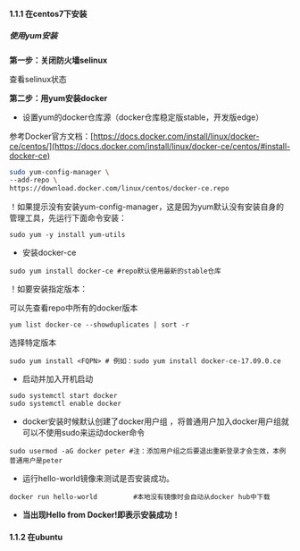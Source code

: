 #### 1.1.1 在centos7下安装

##### 使用yum安装

**第一步：关闭防火墙selinux**

查看selinux状态

**第二步：用yum安装docker**

* 设置yum的docker仓库源（docker仓库稳定版stable，开发版edge）

参考Docker官方文档：[https://docs.docker.com/install/linux/docker-ce/centos/](https://docs.docker.com/install/linux/docker-ce/centos/#install-docker-ce)

```bash
sudo yum-config-manager \
--add-repo \
https://download.docker.com/linux/centos/docker-ce.repo
```

！如果提示没有安装yum-config-manager，这是因为yum默认没有安装自身的管理工具，先运行下面命令安装：

```
sudo yum -y install yum-utils
```

* 安装docker-ce

```
sudo yum install docker-ce #repo默认使用最新的stable仓库
```

！如要安装指定版本：

可以先查看repo中所有的docker版本

```
yum list docker-ce --showduplicates | sort -r
```

选择特定版本

```
sudo yum install <FQPN> # 例如：sudo yum install docker-ce-17.09.0.ce
```

* 启动并加入开机启动

```
sudo systemctl start docker
sudo systemctl enable docker
```

* docker安装时候默认创建了docker用户组 ，将普通用户加入docker用户组就可以不使用sudo来运动docker命令

```
sudo usermod -aG docker peter #注：添加用户组之后要退出重新登录才会生效，本例普通用户是peter
```

* 运行hello-world镜像来测试是否安装成功。

```
docker run hello-world         #本地没有镜像时会自动从docker hub中下载
```

* **当出现Hello from Docker!即表示安装成功！**

#### 1.1.2 在ubuntu



